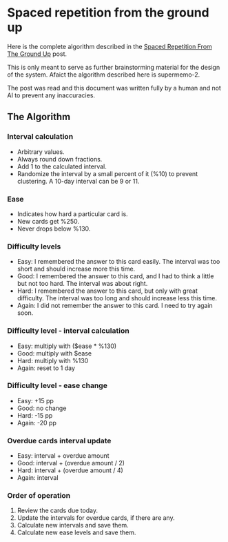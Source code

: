 # Spaced repetition from the ground up

Here is the complete algorithm described in the [Spaced Repetition From The Ground Up](https://controlaltbackspace.org/spacing-algorithm/) post.

This is only meant to serve as further brainstorming material for the design of the system. Afaict the algorithm described here is supermemo-2.

The post was read and this document was written fully by a human and not AI to prevent any inaccuracies.

## The Algorithm

### Interval calculation
- Arbitrary values.
- Always round down fractions.
- Add 1 to the calculated interval.
- Randomize the interval by a small percent of it (%10) to prevent clustering. A 10-day interval can be 9 or 11.

### Ease
- Indicates how hard a particular card is.
- New cards get %250.
- Never drops below %130.

### Difficulty levels
- Easy: I remembered the answer to this card easily. The interval was too short and should increase more this time.
- Good: I remembered the answer to this card, and I had to think a little but not too hard. The interval was about right.
- Hard: I remembered the answer to this card, but only with great difficulty. The interval was too long and should increase less this time.
- Again: I did not remember the answer to this card. I need to try again soon.

### Difficulty level - interval calculation
- Easy: multiply with ($ease * %130)
- Good: multiply with $ease
- Hard: multiply with %130
- Again: reset to 1 day

### Difficulty level - ease change
- Easy: +15 pp
- Good: no change
- Hard: -15 pp
- Again: -20 pp

### Overdue cards interval update
- Easy: interval + overdue amount
- Good: interval + (overdue amount / 2)
- Hard: interval + (overdue amount / 4)
- Again: interval

### Order of operation
1. Review the cards due today.
2. Update the intervals for overdue cards, if there are any.
3. Calculate new intervals and save them.
4. Calculate new ease levels and save them.